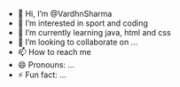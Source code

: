 - 👋 Hi, I’m @VardhnSharma
- 👀 I’m interested in sport and coding
- 🌱 I’m currently learning java, html and css
- 💞️ I’m looking to collaborate on ...
- 📫 How to reach me 
- 😄 Pronouns: ...
- ⚡ Fun fact: ...

<!---
VardhnSharma/VardhnSharma is a ✨ special ✨ repository because its `README.md` (this file) appears on your GitHub profile.
You can click the Preview link to take a look at your changes.
--->
